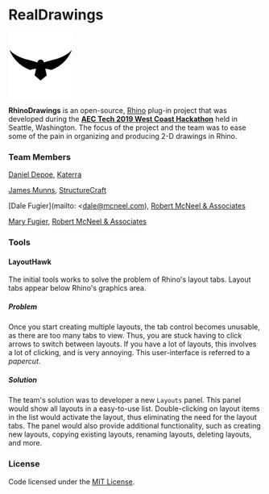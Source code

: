 # RealDrawings

<img width="128" height="128" src="https://github.com/dalefugier/RealDrawings/raw/master/Resources/final_hawk_256.png">

**RhinoDrawings** is an open-source, [Rhino](https://www.rhino3d.com/) plug-in project that was developed during the [**AEC Tech 2019 West Coast Hackathon**](http://core.thorntontomasetti.com/event/aec-tech-2019-seattle/) held in Seattle, Washington. The focus of the project and the team was to ease some of the pain in organizing and producing 2-D drawings in Rhino.

### Team Members

[Daniel Depoe](mailto:daniel.depoe@katerra.com), [Katerra](https://katerra.com/)

[James Munns](mailto:jmunns@structurecraft.com> ), [StructureCraft](https://structurecraft.com/)

[Dale Fugier](mailto: <dale@mcneel.com), [Robert McNeel & Associates](https://www.rhino3d.com/)

[Mary Fugier](mailto:mary@mcneel.com), [Robert McNeel & Associates](https://www.rhino3d.com/)

### Tools

#### LayoutHawk

The initial tools works to solve the problem of Rhino's layout tabs. Layout tabs appear below Rhino's graphics area.

##### Problem

Once you start creating multiple layouts, the tab control becomes unusable, as there are too many tabs to view. Thus, you are stuck having to click arrows to switch between layouts. If you have a lot of layouts, this involves a lot of clicking, and is very annoying. This user-interface is referred to a *papercut*.

##### Solution

The team's solution was to developer a new `Layouts` panel. This panel would show all layouts in a easy-to-use list. Double-clicking on layout items in the list would activate the layout, thus eliminating the need for the layout tabs. The panel would also provide additional functionality, such as creating new layouts, copying existing layouts, renaming layouts, deleting layouts, and more.

### License

Code licensed under the [MIT License](https://github.com/dalefugier/RealDrawings/blob/master/LICENSE).


